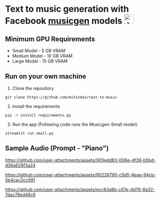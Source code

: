 # Text to music generation with Facebook [musicgen](https://github.com/facebookresearch/audiocraft/blob/main/docs/MUSICGEN.md) models <img src="https://fonts.gstatic.com/s/e/notoemoji/latest/1f3b6/512.gif" alt="🎶" width="32" height="32"> 
## Minimum GPU Requirements
 - Small Model - 5 GB VRAM
 - Medium Model - 10 GB VRAM
 - Large Model - 15 GB VRAM
## Run on your own machine
1. Clone the repository
```shell
git clone https://github.com/mitindas/text-to-music
```
2. Install the requirements
```shell
pip -r install requirements.py
```
3. Run the app (Following code runs the Musicgen-Small model)
```shell
streamlit run small.py
```
## Sample Audio (Prompt - "Piano")



https://github.com/user-attachments/assets/905edd83-006e-4f39-b5bd-d36a628f3a24



https://github.com/user-attachments/assets/90228790-c5d5-4eae-94cb-5b4cac2cc991



https://github.com/user-attachments/assets/ecc83a8b-c67e-4d76-8a32-7dac78ed48c6

